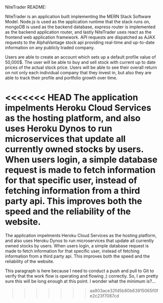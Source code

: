 NiteTrader README:

NiteTrader is an application built implementing the MERN Stack Software Model.  Node.js is used as the application runtime that the stack runs on, mongoDB is used as the backend database, express router is implemented as the backend application router, and lastly NiteTrader uses react as the frontend web application framework.  API requests are dispatched as AJAX requests to the AlphaVantage stock api providing real-time and up-to-date information on any publicly traded company.  

Users are able to create an account which sets up a default profile value of 50,000$.  The user will be able to buy and sell stock with current up to date prices of the actual stock price.  Users will be able to see their overall return on not only each individual company that they invest in, but also they are able to track their profile and portfolio growth over time.

<<<<<<< HEAD
The application impelments Heroku Cloud Services as the hosting platform, and also uses Heroku Dynos to run microservices that update all currently owned stocks by users.  When users login, a simple database request is made to fetch information for that specific user, instead of fetching information from a third party api.  This improves both the speed and the reliability of the website.
=======
The application impelments Heroku Cloud Services as the hosting platform, and also uses Heroku Dynos to run microservices that update all currently owned stocks by users.  When users login, a simple database request is made to fetch information for that specific user, instead of fetching information from a third party api.  This improves both the speed and the reliability of the website.  

This paragraph is here because I need to conduct a push and pull to Git to verify that the work flow is operating and flowing ;) correctly. So,
I am pretty sure this will be long enough at this point.  I wonder what the minimum is?...
>>>>>>> aa903ace32fd5b80b63915065f0fe2c23f7087cd
